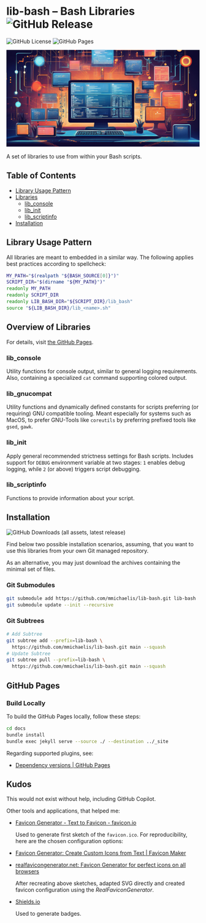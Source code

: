 # lib-bash – Bash Libraries ![GitHub Release](https://img.shields.io/github/v/release/mmichaelis/lib-bash?logo=semanticrelease&link=https%3A%2F%2Fgithub.com%2Fmmichaelis%2Flib-bash%2Freleases%2Flatest)

![GitHub License](https://img.shields.io/github/license/mmichaelis/lib-bash?logo=unlicense&logoColor=%23fff&color=blue&link=https%3A%2F%2Funlicense.org%2F)
![GitHub Pages](https://img.shields.io/github/deployments/mmichaelis/lib-bash/github-pages?logo=githubpages&logoColor=%23fff&label=pages&link=https%3A%2F%2Fmmichaelis.github.io%2Flib-bash%2F&link=https%3A%2F%2Fgithub.com%2Fmmichaelis%2Flib-bash%2Fdeployments%2Fgithub-pages)

![Lib-Bash Decorative Image](docs/img/LibBashGitHubSocialPreview.jpg)

A set of libraries to use from within your Bash scripts.

## Table of Contents

* [Library Usage Pattern](#library-usage-pattern)
* [Libraries](#libraries)
  * [lib_console](#lib_init)
  * [lib_init](#lib_init)
  * [lib_scriptinfo](#lib_scriptinfo)
* [Installation](#installation)

## Library Usage Pattern

All libraries are meant to embedded in a similar way. The following applies
best practices according to spellcheck:

```bash
MY_PATH="$(realpath "${BASH_SOURCE[0]}")"
SCRIPT_DIR="$(dirname "${MY_PATH}")"
readonly MY_PATH
readonly SCRIPT_DIR
readonly LIB_BASH_DIR="${SCRIPT_DIR}/lib_bash"
source "${LIB_BASH_DIR}/lib_<name>.sh"
```

## Overview of Libraries

For details, visit [the GitHub Pages](https://mmichaelis.github.io/lib-bash/).

### lib_console

Utility functions for console output, similar to general logging requirements.
Also, containing a specialized `cat` command supporting colored output.

### lib_gnucompat

Utility functions and dynamically defined constants for scripts preferring
(or requiring) GNU compatible tooling. Meant especially for systems such as
MacOS, to prefer GNU-Tools like `coreutils` by preferring prefixed tools like
`gsed`, `gawk`.

### lib_init

Apply general recommended strictness settings for Bash scripts. Includes support
for `DEBUG` environment variable at two stages: `1` enables debug logging, while
`2` (or above) triggers script debugging.

### lib_scriptinfo

Functions to provide information about your script.

## Installation

![GitHub Downloads (all assets, latest release)](https://img.shields.io/github/downloads/mmichaelis/lib-bash/latest/total?color=%2311A&link=https%3A%2F%2Fgithub.com%2Fmmichaelis%2Flib-bash%2Freleases%2Flatest)

Find below two possible installation scenarios, assuming, that you want to use
this libraries from your own Git managed repository.

As an alternative, you may just download the archives containing the minimal
set of files.

### Git Submodules

```bash
git submodule add https://github.com/mmichaelis/lib-bash.git lib-bash
git submodule update --init --recursive
```

### Git Subtrees

```bash
# Add Subtree
git subtree add --prefix=lib-bash \
  https://github.com/mmichaelis/lib-bash.git main --squash
# Update Subtree
git subtree pull --prefix=lib-bash \
  https://github.com/mmichaelis/lib-bash.git main --squash
```

## GitHub Pages

### Build Locally

To build the GitHub Pages locally, follow these steps:

```bash
cd docs
bundle install
bundle exec jekyll serve --source ./ --destination ../_site
```

Regarding supported plugins, see:

* [Dependency versions | GitHub Pages](https://pages.github.com/versions/)

## Kudos

This would not exist without help, including GitHub Copilot.

Other tools and applications, that helped me:

* [Favicon Generator - Text to Favicon - favicon.io](https://favicon.io/favicon-generator/)

  Used to generate first sketch of the `favicon.ico`. For reproducibility, here
  are the chosen configuration options:

* [Favicon Generator: Create Custom Icons from Text | Favicon Maker](https://www.favicongenerator.io/)

* [realfavicongenerator.net: Favicon Generator for perfect icons on all browsers](https://realfavicongenerator.net/)

  After recreating above sketches, adapted SVG directly and created favicon
  configuration using the _RealFaviconGenerator_.

* [Shields.io](https://shields.io/)

  Used to generate badges.
